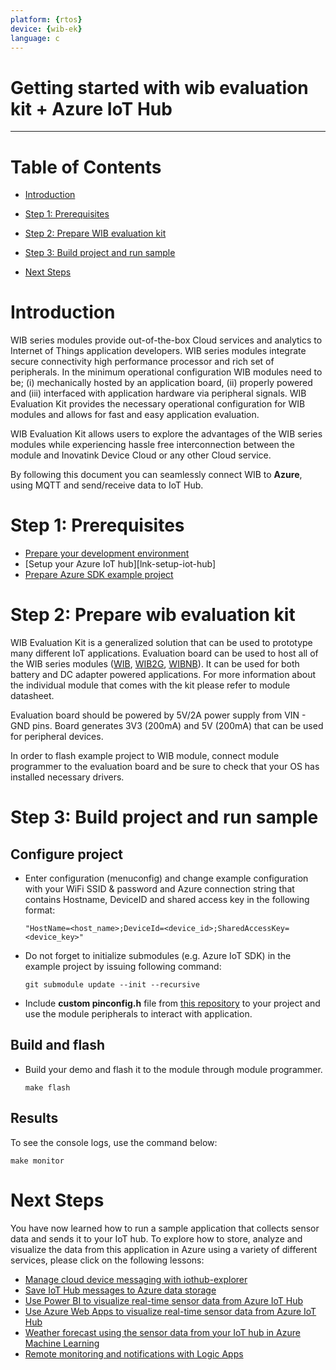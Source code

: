 ```yaml
---
platform: {rtos}
device: {wib-ek}
language: c
---
```


Getting started with wib evaluation kit + Azure IoT Hub
===
---

# Table of Contents

-   [Introduction](#Introduction)
-   [Step 1: Prerequisites](#Prerequisites)
-   [Step 2: Prepare WIB evaluation kit](#PrepareDevice)
-   [Step 3: Build project and run sample](#Build)

-   [Next Steps](#NextSteps)


<a name="Introduction"/></a>

# Introduction

WIB series modules provide out-of-the-box Cloud services and analytics to Internet of Things application developers. WIB series modules integrate secure connectivity high performance processor and rich set of peripherals. In the minimum operational configuration WIB modules need to be; (i) mechanically hosted by an application board, (ii) properly powered and (iii) interfaced with application hardware via peripheral signals. WIB Evaluation Kit provides the necessary operational configuration for WIB modules and allows for fast and easy application evaluation.

WIB Evaluation Kit allows users to explore the advantages of the WIB series modules while experiencing hassle free interconnection between the module and Inovatink Device Cloud or any other Cloud service.

By following this document you can seamlessly connect WIB to **Azure**, using MQTT and send/receive data to IoT Hub.

<a name="Prerequisites"></a>
# Step 1: Prerequisites

-   [Prepare your development environment][Dev-environment-setup]
-   [Setup your Azure IoT hub][lnk-setup-iot-hub]
-   [Prepare Azure SDK example project][azure-esp-example]

<a name="PrepareDevice"></a>
# Step 2: Prepare wib evaluation kit

WIB Evaluation Kit is a generalized solution that can be used to prototype many different IoT applications. Evaluation board can be used to host all of the WIB series modules ([WIB][lnk-wib], [WIB2G][lnk-wib2g], [WIBNB][lnk-wibnb]). It can be used for both battery and DC adapter powered applications. For more information about the individual module that comes with the kit please refer to module datasheet. 

Evaluation board should be powered by 5V/2A power supply from VIN - GND pins. Board generates 3V3 (200mA) and 5V (200mA) that can be used for peripheral devices.

In order to flash example project to WIB module, connect module programmer to the evaluation board and be sure to check that your OS has installed necessary drivers.


<a name="Build"></a>
# Step 3: Build project and run sample

## Configure project 

-   Enter configuration (menuconfig) and change example configuration with your WiFi SSID & password and Azure connection string that contains Hostname, DeviceID and shared access key in the following format:

    ```
    "HostName=<host_name>;DeviceId=<device_id>;SharedAccessKey=<device_key>"
    ```

-   Do not forget to initialize submodules (e.g. Azure IoT SDK) in the example project by issuing following command:

    ```
    git submodule update --init --recursive
    ```

-  Include **custom pinconfig.h** file from [this repository][lnk-ino-getting-started] to your project and use the module peripherals to interact with application.

## Build and flash

- Build your demo and flash it to the module through module programmer.

    ```
    make flash
    ```

## Results

To see the console logs, use the command below:

```
make monitor
```

<a name="NextSteps"></a>
# Next Steps
You have now learned how to run a sample application that collects sensor data and sends it to your IoT hub. To explore how to store, analyze and visualize the data from this application in Azure using a variety of different services, please click on the following lessons:

-   [Manage cloud device messaging with iothub-explorer]
-   [Save IoT Hub messages to Azure data storage]
-   [Use Power BI to visualize real-time sensor data from Azure IoT Hub]
-   [Use Azure Web Apps to visualize real-time sensor data from Azure IoT Hub]
-   [Weather forecast using the sensor data from your IoT hub in Azure Machine Learning]
-   [Remote monitoring and notifications with Logic Apps]   

[Manage cloud device messaging with iothub-explorer]: https://docs.microsoft.com/en-us/azure/iot-hub/iot-hub-explorer-cloud-device-messaging
[Save IoT Hub messages to Azure data storage]: https://docs.microsoft.com/en-us/azure/iot-hub/iot-hub-store-data-in-azure-table-storage
[Use Power BI to visualize real-time sensor data from Azure IoT Hub]: https://docs.microsoft.com/en-us/azure/iot-hub/iot-hub-live-data-visualization-in-power-bi
[Use Azure Web Apps to visualize real-time sensor data from Azure IoT Hub]: https://docs.microsoft.com/en-us/azure/iot-hub/iot-hub-live-data-visualization-in-web-apps
[Weather forecast using the sensor data from your IoT hub in Azure Machine Learning]: https://docs.microsoft.com/en-us/azure/iot-hub/iot-hub-weather-forecast-machine-learning
[Remote monitoring and notifications with Logic Apps]: https://docs.microsoft.com/en-us/azure/iot-hub/iot-hub-monitoring-notifications-with-azure-logic-apps
[Dev-environment-setup]: https://docs.espressif.com/projects/esp-idf/en/latest/get-started/
[azure-esp-example]: https://github.com/espressif/esp-azure
[lnk-wib]: http://inovatink.com/statics/pdf/v1.2/Product_Brief_wib_v1.2_EN.pdf
[lnk-wib2g]: http://inovatink.com/statics/pdf/v1.2/Product_Brief_wib2g_v1.2_EN.pdf
[lnk-wibnb]: http://inovatink.com/statics/pdf/v1.2/Product_Brief_wibnb_v1.2_EN.pdf
[lnk-ino-getting-started]: https://github.com/inovatink/wib-ek-getting-started